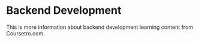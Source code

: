 # Backend Development

This is more information about backend development learning content from Coursetro.com.